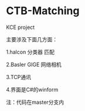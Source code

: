 # CTB-Matching

<p> KCE project </p>
<p> 主要涉及下面几方面：</p>
<p>1.halcon 分类器 匹配 </p>
<p>2.Basler GIGE 网络相机 </p>
<p>3.TCP通讯 </p>
<p>4.界面是C#的winform </p>
<p>注：代码在master分支内</p>
